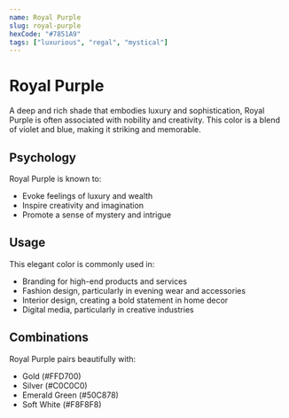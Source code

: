 ```yaml
---
name: Royal Purple
slug: royal-purple
hexCode: "#7851A9"
tags: ["luxurious", "regal", "mystical"]
---
```


# Royal Purple

A deep and rich shade that embodies luxury and sophistication, Royal Purple is often associated with nobility and creativity. This color is a blend of violet and blue, making it striking and memorable.

## Psychology

Royal Purple is known to:
- Evoke feelings of luxury and wealth
- Inspire creativity and imagination
- Promote a sense of mystery and intrigue

## Usage

This elegant color is commonly used in:
- Branding for high-end products and services
- Fashion design, particularly in evening wear and accessories
- Interior design, creating a bold statement in home decor
- Digital media, particularly in creative industries

## Combinations

Royal Purple pairs beautifully with:
- Gold (#FFD700)
- Silver (#C0C0C0)
- Emerald Green (#50C878)
- Soft White (#F8F8F8)